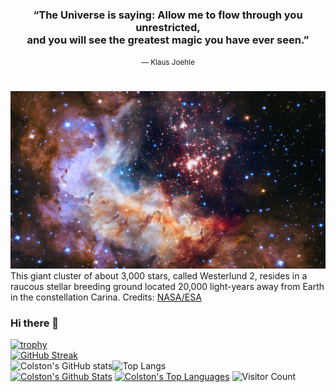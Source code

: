 <div align="center">
  <h3>
    “The Universe is saying: Allow me to flow through you unrestricted,<br>and you will see the greatest magic you have ever seen.”
  </h3>
  <small>― Klaus Joehle</small>
  <h1></h1>
</div>  

[<img src="cover/Westerlund 2.png">](https://science.nasa.gov/image-detail/42916480792-cd4b5fcfdf-o/)
This giant cluster of about 3,000 stars, called Westerlund 2, resides in a raucous stellar breeding ground located 20,000 light-years away from Earth in the constellation Carina. Credits: [NASA/ESA](https://science.nasa.gov/mission/hubble/multimedia/hubble-images/)
### Hi there 👋  
[![trophy](https://github-profile-trophy.vercel.app/?username=ColstonBod-oy&theme=matrix&no-frame=true)](https://github.com/ryo-ma/github-profile-trophy)  
[![GitHub Streak](https://streak-stats.demolab.com?user=ColstonBod-oy&theme=hacker&currStreakNum=00CB06&border=00CB06&stroke=00CB06&sideNums=00CB06&sideLabels=00CB06&dates=00CB06&excludeDaysLabel=00CB06&background=000000&ring=00CB06&fire=00CB06&currStreakLabel=00CB06)](https://git.io/streak-stats)  
![Colston's GitHub stats](https://github-readme-stats.vercel.app/api?username=ColstonBod-oy&show_icons=true&title_color=00CB06&text_color=00CB06&icon_color=00CB06&border_color=00CB06&bg_color=000000)![Top Langs](https://github-readme-stats.vercel.app/api/top-langs/?username=ColstonBod-oy&layout=compact&card_width=400&title_color=00CB06&text_color=00CB06&icon_color=00CB06&border_color=00CB06&bg_color=000000)  
<a href="https://github.com/ColstonBod-oy"><img alt="Colston's Github Stats" src="https://denvercoder1-github-readme-stats.vercel.app/api?username=ColstonBod-oy&show_icons=true&count_private=true&theme=react&border_color=00CB06&bg_color=000000&title_color=00CB06&icon_color=00CB06" height="192px" width="49.5%"/></a>
<a href="https://github.com/ColstonBod-oy"><img alt="Colston's Top Languages" src="https://denvercoder1-github-readme-stats.vercel.app/api/top-langs/?username=ColstonBod-oy&langs_count=8&layout=compact&theme=react&border_color=00CB06&bg_color=000000&title_color=00CB06&icon_color=00CB06" height="192px" width="49.5%"/></a>
![Visitor Count](https://profile-counter.glitch.me/ColstonBod-oy/count.svg)


